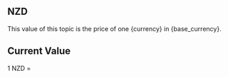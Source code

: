 ## NZD

This value of this topic is the price of one {currency} in {base_currency}.

## Current Value

1 NZD = <Topic topic="finance/stock-exchange/currency/NZD/EUR" decimals="3" unit="EUR"/>


